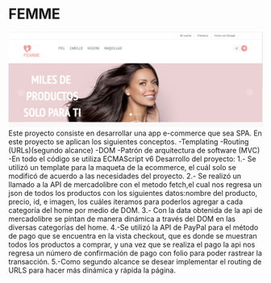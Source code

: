 # FEMME

![Tienda online](femme.jpg)
Este proyecto consiste en desarrollar una app e-commerce que sea SPA.
En este proyecto se aplican los siguientes conceptos.
-Templating
-Routing (URLs)(segundo alcance)
-DOM
-Patrón de arquitectura de software (MVC)
-En todo el código se utiliza ECMAScript v6
Desarrollo del proyecto:
1.- Se utilizó un template para la maqueta de la ecommerce, el cuál solo se modificó de acuerdo a las necesidades del proyecto.
2.- Se realizó un llamado a la API de mercadolibre con el metodo fetch,el cual nos regresa un json de todos los productos con los siguientes datos:nombre del producto, precio, id, e imagen, los cuáles iteramos para poderlos agregar a cada categoría del home por medio de DOM.
3.- Con la data obtenida de la api de mercadolibre se pintan de manera dinámica a través del DOM en las diversas categorías del home.
4.-Se utilizó la API de PayPal para el método de pago que se encuentra en la vista checkout, que es donde se muestran todos los productos a comprar, y una vez que se realiza el pago la api nos regresa un número de confirmación de pago con folio para poder rastrear la transacción.
5.-Como segundo alcance se desear implementar el routing de URLS para hacer más dinámica y rápida la página. 